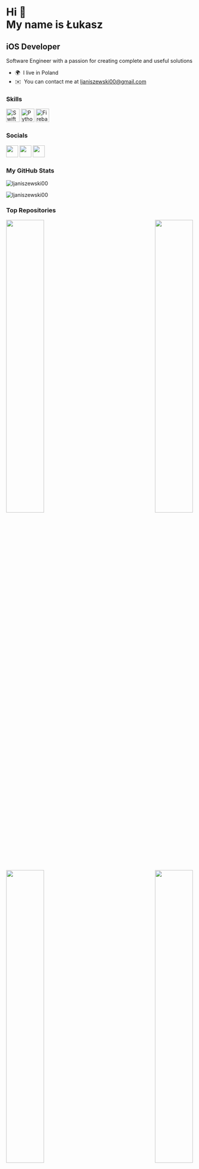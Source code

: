Hi 👋   
My name is Łukasz
=======================

iOS Developer
-------------

Software Engineer with a passion for creating complete and useful solutions

*  🌍  I live in Poland
*  ✉️  You can contact me at [ljaniszewski00@gmail.com](mailto:ljaniszewski00@gmail.com)

### Skills
<p align="left">
<a href="https://developer.apple.com/swift/" target="_blank" rel="noreferrer"><img src="https://raw.githubusercontent.com/danielcranney/readme-generator/main/public/icons/skills/swift-colored.svg" width="36" height="36" alt="Swift" /></a>
<a href="https://www.python.org/" target="_blank" rel="noreferrer"><img src="https://raw.githubusercontent.com/danielcranney/readme-generator/main/public/icons/skills/python-colored.svg" width="36" height="36" alt="Python" /></a>
<a href="https://firebase.google.com/" target="_blank" rel="noreferrer"><img src="https://raw.githubusercontent.com/danielcranney/readme-generator/main/public/icons/skills/firebase-colored.svg" width="36" height="36" alt="Firebase" /></a>
</p>
                    
### Socials
                                 
<p align="left">                         
<a href="https://www.github.com/ljaniszewski00" target="_blank" rel="noreferrer"><img src="https://raw.githubusercontent.com/danielcranney/readme-generator/main/public/icons/socials/github.svg" width="32" height="32" /></a>                        
<a href="https://www.linkedin.com/in/ljaniszewski00" target="_blank" rel="noreferrer"><img src="https://raw.githubusercontent.com/danielcranney/readme-generator/main/public/icons/socials/linkedin.svg" width="32" height="32" /></a>                    
<a href="https://www.stackoverflow.com/users/14793963/vader20ff" target="_blank" rel="noreferrer"><img src="https://raw.githubusercontent.com/danielcranney/readme-generator/main/public/icons/socials/stackoverflow.svg" width="32" height="32" /></a></p>

### My GitHub Stats

<p><img align="center" src="https://github-readme-stats.vercel.app/api/top-langs?username=ljaniszewski00&show_icons=true&locale=en&layout=compact" alt="ljaniszewski00" /></p>
<p><img align="center" src="https://github-readme-streak-stats.herokuapp.com/?user=ljaniszewski00&" alt="ljaniszewski00" /></p>
                      
### Top Repositories

<div width="100%" align="center"><a href="https://github.com/ljaniszewski00/Fit-Vein" align="left"><img align="left" width="45%" src="https://github-readme-stats.vercel.app/api/pin/?username=ljaniszewski00&repo=Fit-Vein&title_color=0891b2&text_color=ffffff&icon_color=0891b2&bg_color=181824&hide_border=true&locale=en" /></a><a href="https://github.com/ljaniszewski00/AroundMe" align="right"><img align="right" width="45%" src="https://github-readme-stats.vercel.app/api/pin/?username=ljaniszewski00&repo=AroundMe&title_color=0891b2&text_color=ffffff&icon_color=0891b2&bg_color=181824&hide_border=true&locale=en" /></a></div>
<br /><br /><br /><br /><br /><br /><br /><br />
<div width="100%" align="center"><a href="https://github.com/ljaniszewski00/Date-Up" align="left"><img align="left" width="45%" src="https://github-readme-stats.vercel.app/api/pin/?username=ljaniszewski00&repo=Date-Up&title_color=0891b2&text_color=ffffff&icon_color=0891b2&bg_color=181824&hide_border=true&locale=en" /></a><a href="https://github.com/ljaniszewski00/Artificial-Intelligence-Techniques" align="right"><img align="right" width="45%" src="https://github-readme-stats.vercel.app/api/pin/?username=ljaniszewski00&repo=Artificial-Intelligence-Techniques&title_color=0891b2&text_color=ffffff&icon_color=0891b2&bg_color=181824&hide_border=true&locale=en" /></a></div>
